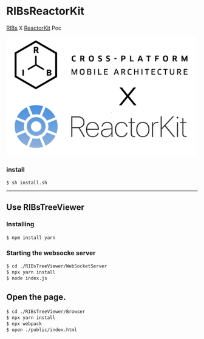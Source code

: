 # RIBsReactorKit

[RIBs](https://github.com/uber/RIBs) X [ReactorKit](https://github.com/ReactorKit/ReactorKit) Poc

<img src="./Docs/RIBsReactorKit.png" alt="RIBsReactorKit" width="500" />

### install

```shell
$ sh install.sh
```

---
## Use RIBsTreeViewer

### Installing 

```
$ npm install yarn
```

### Starting the websocke server

```shell
$ cd ./RIBsTreeViewer/WebSocketServer
$ npx yarn install
$ node index.js
```

## Open the page.

```shell
$ cd ./RIBsTreeViewer/Browser
$ npx yarn install
$ npx webpack
$ open ./public/index.html
```
